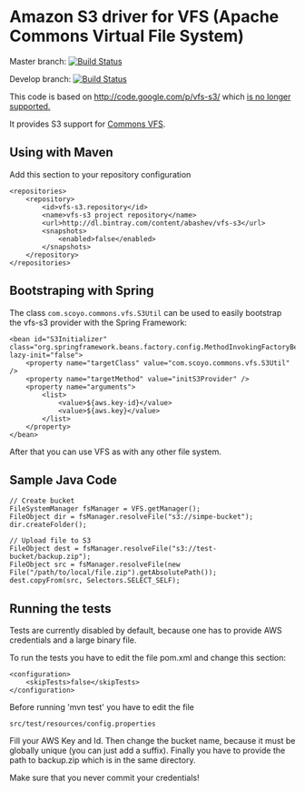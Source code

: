 Amazon S3 driver for VFS (Apache Commons Virtual File System)
=============================================================

Master branch: [![Build Status](https://secure.travis-ci.org/abashev/vfs-s3.png?branch=master)](http://travis-ci.org/abashev/vfs-s3)

Develop branch: [![Build Status](https://secure.travis-ci.org/abashev/vfs-s3.png?branch=develop)](http://travis-ci.org/abashev/vfs-s3)


This code is based on <http://code.google.com/p/vfs-s3/> which [is no longer supported.](http://code.google.com/p/vfs-s3/issues/detail?id=4)

It provides S3 support for [Commons VFS](http://commons.apache.org/vfs/).

Using with Maven
----------------

Add this section to your repository configuration

    <repositories>
        <repository>
            <id>vfs-s3.repository</id>
            <name>vfs-s3 project repository</name>
            <url>http://dl.bintray.com/content/abashev/vfs-s3</url>
            <snapshots>
                <enabled>false</enabled>
            </snapshots>
        </repository>
    </repositories>


Bootstraping with Spring
------------------------

The class `com.scoyo.commons.vfs.S3Util` can be used to easily bootstrap
the vfs-s3 provider with the Spring Framework:

	<bean id="S3Initializer" class="org.springframework.beans.factory.config.MethodInvokingFactoryBean" lazy-init="false">
		<property name="targetClass" value="com.scoyo.commons.vfs.S3Util" />
		<property name="targetMethod" value="initS3Provider" />
		<property name="arguments">
			<list>
				<value>${aws.key-id}</value>
				<value>${aws.key}</value>
			</list>
		</property>
	</bean>

After that you can use VFS as with any other file system.


Sample Java Code
----------------

	// Create bucket
	FileSystemManager fsManager = VFS.getManager();
	FileObject dir = fsManager.resolveFile("s3://simpe-bucket");
	dir.createFolder();

	// Upload file to S3
	FileObject dest = fsManager.resolveFile("s3://test-bucket/backup.zip");
	FileObject src = fsManager.resolveFile(new File("/path/to/local/file.zip").getAbsolutePath());
	dest.copyFrom(src, Selectors.SELECT_SELF);


Running the tests
-----------------

Tests are currently disabled by default, because one has to provide AWS credentials and a large binary file.

To run the tests you have to edit the file pom.xml and change this section:
      
	<configuration>
		<skipTests>false</skipTests>
	</configuration>


Before running 'mvn test' you have to edit the file

	src/test/resources/config.properties

Fill your AWS Key and Id. Then change the bucket name, because it must be globally
unique (you can just add a suffix). Finally you have to provide the path to backup.zip which
is in the same directory.

Make sure that you never commit your credentials!
